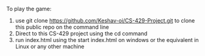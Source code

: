 To play the game:
1) use git clone https://github.com/Keshav-oi/CS-429-Project.git to clone this public repo on the command line
2) Direct to this CS-429 project using the cd command
3) run index.html using the start index.html on windows or the equivalent in Linux or any other machine


